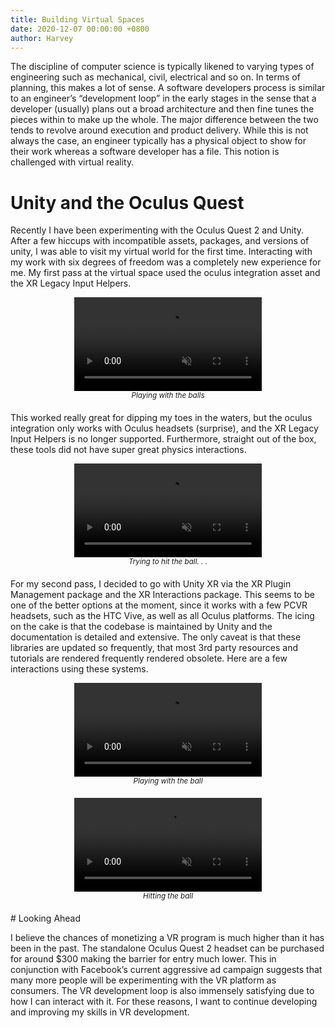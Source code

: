 ```yaml
---
title: Building Virtual Spaces
date: 2020-12-07 00:00:00 +0800
author: Harvey
---
```


The discipline of computer science is typically likened to varying types of engineering such as mechanical, civil, electrical and so on. In terms of planning, this makes a lot of sense. 
A software developers process is similar to an engineer’s “development loop” in the early stages in the sense that a developer (usually) plans out a broad architecture and <!--more-->
then fine tunes the pieces within to make up the whole. The major difference between the two tends to revolve around execution and product delivery. While this is not always the case, an engineer typically has a physical object to show for their work whereas a software developer has a file. This notion is challenged with virtual reality.

# Unity and the Oculus Quest 
Recently I have been experimenting with the Oculus Quest 2 and Unity. After a few hiccups with incompatible assets, packages, and versions of unity, I was able to visit my virtual world for the first time. Interacting with my work with six degrees of freedom was a completely new experience for me. My first pass at the virtual space used the oculus integration asset and the XR Legacy Input Helpers.
<div style="text-align: center; margin-bottom: 20px;">
    <div class="video-bordered">
        <video autoplay loop muted playsinline>
          <source src="/assets/blog/2020-12-07/ball_play.webm" type="video/webm">
          <source src="/assets/blog/2020-12-07/ball_play.mp4" type="video/mp4">
        </video>
    </div>
    <small><i>Playing with the balls</i></small>
</div>

This worked really great for dipping my toes in the waters, but the oculus integration only works with Oculus headsets (surprise), and the XR Legacy Input Helpers is no longer supported. Furthermore, straight out of the box, these tools did not have super great physics interactions.
<div style="text-align: center; margin-bottom: 20px;">
    <div class="video-bordered">
        <video autoplay loop muted playsinline>
          <source src="/assets/blog/2020-12-07/hit_ball_bad.webm" type="video/webm">
          <source src="/assets/blog/2020-12-07/hit_ball_bad.mp4" type="video/mp4">
        </video>
    </div>
    <small><i>Trying to hit the ball. . .</i></small>
</div>

For my second pass, I decided to go with Unity XR via the XR Plugin Management package and the XR Interactions package. This seems to be one of the better options at the moment, since it works with a few PCVR headsets, such as the HTC Vive, as well as all Oculus platforms. The icing on the cake is that the codebase is maintained by Unity and the documentation is detailed and extensive. The only caveat is that these libraries are updated so frequently, that most 3rd party resources and tutorials are rendered frequently rendered obsolete. Here are a few interactions using these systems.


<div style="text-align: center; margin-bottom: 20px;">
    <div class="video-bordered">
        <video autoplay loop muted playsinline>
          <source src="/assets/blog/2020-12-07/pick_up_ball.webm" type="video/webm">
          <source src="/assets/blog/2020-12-07/pick_up_ball.mp4" type="video/mp4">
        </video>
    </div>
    <small><i>Playing with the ball</i></small>
</div>

<div style="text-align: center; margin-bottom: 20px;">
    <div class="video-bordered">
        <video autoplay loop muted playsinline>
          <source src="/assets/blog/2020-12-07/hit_ball.webm" type="video/webm">
          <source src="/assets/blog/2020-12-07/hit_ball.mp4" type="video/mp4">
        </video>
    </div>
    <small><i>Hitting the ball</i></small>
</div>
# Looking Ahead

I believe the chances of monetizing a VR program is much higher than it has been in the past. The standalone Oculus Quest 2 headset can be purchased for around $300 making the barrier for entry much lower. This in conjunction with Facebook’s current aggressive ad campaign suggests that many more people will be experimenting with the VR platform as consumers. The VR development loop is also immensely satisfying due to how I can interact with it. For these reasons, I want to continue developing and improving my skills in VR development.
